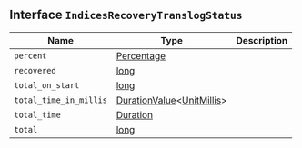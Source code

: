 ## Interface `IndicesRecoveryTranslogStatus`

| Name | Type | Description |
| - | - | - |
| `percent` | [Percentage](./Percentage.md) | &nbsp; |
| `recovered` | [long](./long.md) | &nbsp; |
| `total_on_start` | [long](./long.md) | &nbsp; |
| `total_time_in_millis` | [DurationValue](./DurationValue.md)<[UnitMillis](./UnitMillis.md)> | &nbsp; |
| `total_time` | [Duration](./Duration.md) | &nbsp; |
| `total` | [long](./long.md) | &nbsp; |
